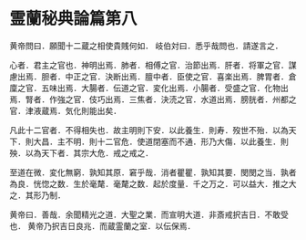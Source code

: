 # 霊蘭秘典論篇第八 #

黄帝問曰．願聞十二蔵之相使貴賎何如．
岐伯対曰．悉乎哉問也．請遂言之．

心者．君主之官也．神明出焉．肺者．相傅之官．治節出焉．肝者．将軍之官．謀慮出焉．胆者．中正之官．決断出焉．膻中者．臣使之官．喜楽出焉．脾胃者．倉廩之官．五味出焉．大腸者．伝道之官．変化出焉．小腸者．受盛之官．化物出焉．腎者．作強之官．伎巧出焉．三焦者．決涜之官．水道出焉．膀胱者．州都之官．津液蔵焉．気化則能出矣．

凡此十二官者．不得相失也．故主明則下安．以此養生．則寿．歿世不殆．以為天下．則大昌．主不明．則十二官危．使道閉塞而不通．形乃大傷．以此養生．則殃．以為天下者．其宗大危．戒之戒之．

至道在微．変化無窮．孰知其原．窘乎哉．消者瞿瞿．孰知其要．閔閔之当．孰者為良．恍惚之数．生於毫氂．毫氂之数．起於度量．千之万之．可以益大．推之大之．其形乃制．

黄帝曰．善哉．余聞精光之道．大聖之業．而宣明大道．非斎戒択吉日．不敢受也．
黄帝乃択吉日良兆．而蔵霊蘭之室．以伝保焉．
